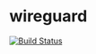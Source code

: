 # wireguard

[![Build Status](https://cloud.drone.io/api/badges/rolehippie/wireguard/status.svg)](https://cloud.drone.io/rolehippie/mdadm)
